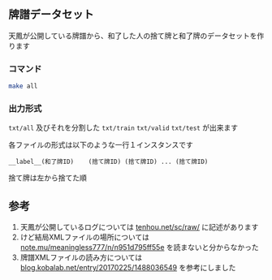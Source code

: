 ## 牌譜データセット

天鳳が公開している牌譜から、和了した人の捨て牌と和了牌のデータセットを作ります

### コマンド

```bash
make all
```

### 出力形式

`txt/all` 及びそれを分割した `txt/train` `txt/valid` `txt/test` が出来ます

各ファイルの形式は以下のような一行１インスタンスです

```
__label__(和了牌ID)	(捨て牌ID) (捨て牌ID) ... (捨て牌ID)
```

捨て牌は左から捨てた順

## 参考

1. 天鳳が公開しているログについては [tenhou.net/sc/raw/](https://tenhou.net/sc/raw/) に記述があります
2. けど結局XMLファイルの場所については [note.mu/meaningless777/n/n951d795ff55e](https://note.mu/meaningless777/n/n951d795ff55e0) を読まないと分からなかった
3. 牌譜XMLファイルの読み方については [blog.kobalab.net/entry/20170225/1488036549](https://blog.kobalab.net/entry/20170225/1488036549) を参考にしました
